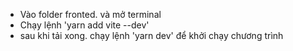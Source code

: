 - Vào folder fronted. và mở terminal
- Chạy lệnh 'yarn add vite --dev'
- sau khi tải xong. chạy lệnh 'yarn dev' để khởi chạy chương trình